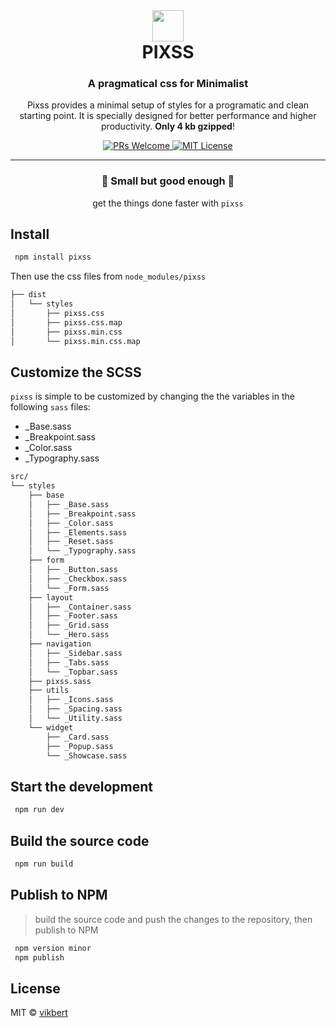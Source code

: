 <div align="center">
    <img src="https://vikbert.github.io/pixss/build/static/app-small.png" alt="" width="50" />
    <h1 style="font-weight: bolder; margin-top: 0px" class="opacity-75">PIXSS</h1>
    <h3 class="opacity-50">A pragmatical css for Minimalist</h3>
</div>

<div align="center">
  <!-- <img src="https://vikbert.github.io/pixss/demo/static/app-small.png" alt="pixss" />
  <h3>A pragmatic CSS for Minimalist</h3> -->
  <p>Pixss provides a minimal setup of styles for a programatic and clean starting point. It is specially designed for better performance and higher productivity. <strong>Only 4 kb gzipped</strong>! 
  </p>

  <p>
    <a href="#">
      <img src="https://img.shields.io/badge/PRs-Welcome-brightgreen.svg?style=flat-square" alt="PRs Welcome">
    </a>
    <a href="#">
      <img src="https://img.shields.io/badge/License-MIT-brightgreen.svg?style=flat-square" alt="MIT License">
    </a>
  </p>
</div>

---

<div style="text-align: center">
  <h3>🎯 Small but good enough 🎯 </h3>
  <span>get the things done faster with <code>pixss</code></span>
</div>

## Install

```bash
 npm install pixss
```

Then use the css files from `node_modules/pixss`

```bash
├── dist
│   └── styles
│       ├── pixss.css
│       ├── pixss.css.map
│       ├── pixss.min.css
│       └── pixss.min.css.map
```

## Customize the SCSS
`pixss` is simple to be customized by changing the the variables in the following `sass` files:

- _Base.sass
- _Breakpoint.sass
- _Color.sass
- _Typography.sass

```bash
src/
└── styles
    ├── base
    │   ├── _Base.sass
    │   ├── _Breakpoint.sass
    │   ├── _Color.sass
    │   ├── _Elements.sass
    │   ├── _Reset.sass
    │   └── _Typography.sass
    ├── form
    │   ├── _Button.sass
    │   ├── _Checkbox.sass
    │   └── _Form.sass
    ├── layout
    │   ├── _Container.sass
    │   ├── _Footer.sass
    │   ├── _Grid.sass
    │   └── _Hero.sass
    ├── navigation
    │   ├── _Sidebar.sass
    │   ├── _Tabs.sass
    │   └── _Topbar.sass
    ├── pixss.sass
    ├── utils
    │   ├── _Icons.sass
    │   ├── _Spacing.sass
    │   └── _Utility.sass
    └── widget
        ├── _Card.sass
        ├── _Popup.sass
        └── _Showcase.sass 
```

## Start the development
```bash
 npm run dev 
```
##  Build the source code
```bash
 npm run build 
```
## Publish to NPM
> build the source code and push the changes to the repository, then publish to NPM
> 
```bash
 npm version minor
 npm publish 
```



## License

MIT © [vikbert](https://vikbert.github.io/)
